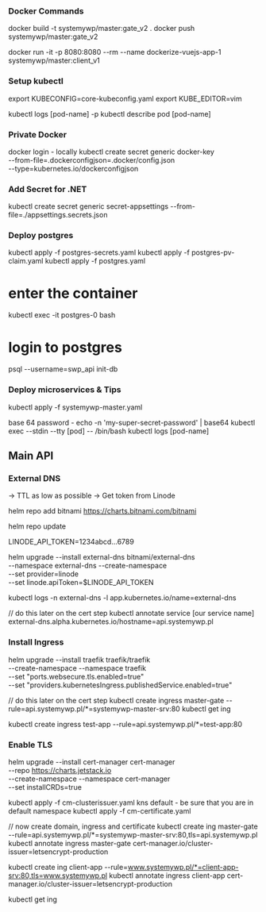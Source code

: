### Docker Commands

docker build -t systemywp/master:gate_v2 .
docker push systemywp/master:gate_v2

docker run -it -p 8080:8080 --rm --name dockerize-vuejs-app-1 systemywp/master:client_v1

### Setup kubectl

export KUBECONFIG=core-kubeconfig.yaml
export KUBE_EDITOR=vim

kubectl logs [pod-name] -p
kubectl describe pod [pod-name]

### Private Docker

docker login - locally
kubectl create secret generic docker-key \
--from-file=.dockerconfigjson=.docker/config.json \
--type=kubernetes.io/dockerconfigjson

### Add Secret for .NET

kubectl create secret generic secret-appsettings --from-file=./appsettings.secrets.json

### Deploy postgres

kubectl apply -f postgres-secrets.yaml
kubectl apply -f postgres-pv-claim.yaml
kubectl apply -f postgres.yaml

# enter the container
kubectl exec -it postgres-0 bash

# login to postgres
psql --username=swp_api init-db

### Deploy microservices & Tips

kubectl apply -f systemywp-master.yaml

base 64 password - echo -n 'my-super-secret-password' | base64
kubectl exec --stdin --tty [pod] -- /bin/bash
kubectl logs [pod-name]

##  Main API

###  External DNS

-> TTL as low as possible
-> Get token from Linode

helm repo add bitnami https://charts.bitnami.com/bitnami

helm repo update

LINODE_API_TOKEN=1234abcd...6789

helm upgrade --install external-dns bitnami/external-dns \
--namespace external-dns --create-namespace \
--set provider=linode \
--set linode.apiToken=$LINODE_API_TOKEN

kubectl logs -n external-dns -l app.kubernetes.io/name=external-dns

// do this later on the cert step
kubectl annotate service [our service name] \
external-dns.alpha.kubernetes.io/hostname=api.systemywp.pl

### Install Ingress

helm upgrade --install traefik traefik/traefik \
--create-namespace --namespace traefik \
--set "ports.websecure.tls.enabled=true" \
--set "providers.kubernetesIngress.publishedService.enabled=true"

// do this later on the cert step
kubectl create ingress master-gate --rule=api.systemywp.pl/*=systemywp-master-srv:80
kubectl get ing

kubectl create ingress test-app --rule=api.systemywp.pl/*=test-app:80

### Enable TLS

helm upgrade --install cert-manager cert-manager \
--repo https://charts.jetstack.io \
--create-namespace --namespace cert-manager \
--set installCRDs=true

kubectl apply -f cm-clusterissuer.yaml
kns default - be sure that you are in default namespace
kubectl apply -f cm-certificate.yaml

// now create domain, ingress and certificate
kubectl create ing master-gate --rule=api.systemywp.pl/*=systemywp-master-srv:80,tls=api.systemywp.pl
kubectl annotate ingress master-gate cert-manager.io/cluster-issuer=letsencrypt-production

kubectl create ing client-app --rule=www.systemywp.pl/*=client-app-srv:80,tls=www.systemywp.pl
kubectl annotate ingress client-app cert-manager.io/cluster-issuer=letsencrypt-production

kubectl get ing